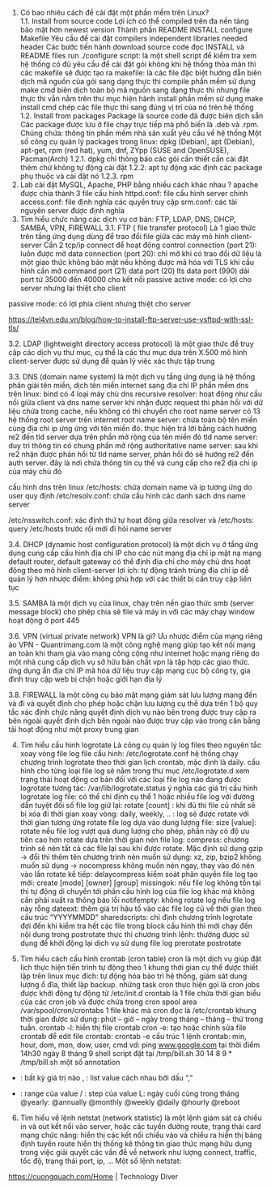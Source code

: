 1. Có bao nhiêu cách để cài đặt một phần mềm trên Linux?	
   1.1. Install from source code
Lợi ích
có thể compiled trên đa nền tảng
bảo mật hơn
newest version
Thành phần
README
INSTALL
configure
Makefile
Yêu cầu để cài đặt
compilers
independent libraries
needed header
Các bước tiến hành
download source code
đọc INSTALL và README files
run ./configure script:
 là một shell script để kiểm tra xem hệ thống có đủ yêu cầu để cài đặt gói không
khi hệ thống thỏa mãn thì các makefile sẽ được tạo ra
makefile: là các file đặc biệt hướng dẫn biên dịch mã nguồn của gói sang dạng thực thi
compile phần mềm sử dụng make cmd
biên dịch toàn bộ mã nguồn sang dạng thực thi nhưng file thực thi vẫn nằm trên thư mục hiện hành
install phần mềm sử dụng make install cmd
chép các file thực thi sang đúng vị trí của nó trên hệ thống
    1.2. Install from packages
Package là source code đã được biên dịch sẵn
Các package được lưu ở file chạy trực tiếp mà phổ biến là .deb và .rpm. Chúng chứa:
thông tin phần mềm
nhà sản xuất
yêu cầu về hệ thống
Một số công cụ quản lý packages trong linux: dpkg (Debian), apt (Debian), apt-get, rpm (red hat), yum, dnf, ZYpp (SUSE and OpenSUSE), Pacman(Arch)
1.2.1. dpkg
chỉ thông báo các gói cần thiết cần cài đặt thêm chứ không tự động cài đặt
1.2.2. apt
tự động xác định các package phụ thuộc và cài đặt nó
1.2.3. rpm
2. Lab cài đặt MySQL, Apache, PHP bằng nhiều cách khác nhau ?
apache được chia thành 3 file cấu hình
httpd.conf: file cấu hình server chính
access.conf: file định nghĩa các quyền truy cập
srm.conf: các tài nguyên server được định nghĩa
3. Tìm hiểu chức năng  các dịch vụ cơ bản: FTP, LDAP, DNS, DHCP, SAMBA, VPN, FIREWALL
3.1. FTP ( file transfer protocol)
Là 1 giao thức trên tầng ứng dụng dùng để trao đổi file giữa các máy
mô hình client-server
Cần 2 tcp/ip connect để hoạt động
control connection (port 21): luôn được mở
data connection (port 20): chỉ mở khi có trao đổi dữ liệu
là một giao thức không bảo mật nếu không được mã hóa với TLS
khi cấu hình cần mở
command port (21)
data port (20)
lts data port (990)
dải port từ 35000 đến 40000 cho kết nối passive
active mode: có lợi cho server nhưng lại thiệt cho client

passive mode: có lợi phía client nhưng thiệt cho server

https://tel4vn.edu.vn/blog/how-to-install-ftp-server-use-vsftpd-with-ssl-tls/

3.2. LDAP (lightweight directory access protocol)
là một giao thức để truy cập các dịch vụ thư mục, cụ thể là các thư mục dựa trên X.500
mô hình client-server
được sử dụng để quản lý việc xác thực tập trung


3.3. DNS (domain name system)
là một dịch vụ tầng ứng dụng
là hệ thống phân giải tên miền, dịch tên miền internet sang địa chỉ IP
phần mềm dns trên linux: bind
có 4 loại máy chủ dns
recursive resolver:
hoạt động như cầu nối giữa client và dns name server
khi nhận được request thì phản hồi với dữ liệu chứa trong cache, nếu không có thì chuyển cho root name server
có 13 hệ thống root server trên internet
root name server: chứa toàn bộ tên miền cùng địa chỉ ip ứng ứng với tên miền đó. thực hiện trả lời bằng cách hướng re2 đến tld server dựa trên phần mở rộng của tên miền đó
tld name server: duy trì thông tin có chung phần mở rộng 
authoritative name server: sau khi re2 nhận được phản hồi từ tld name server, phản hồi đó sẽ hướng re2 đến auth server. đây là nơi chứa thông tin cụ thể và cung cấp cho re2 địa chỉ ip của máy chủ đó 

cấu hình dns trên linux
/etc/hosts: chứa domain name và ip tương ứng do user quy định
/etc/resolv.conf: chứa cấu hình các danh sách dns name server

/etc/nsswitch.conf: xác định thứ tự hoạt động giữa resolver và /etc/hosts: query /etc/hosts trước rồi mới đi hỏi name server

3.4. DHCP (dynamic host configuration protocol)
là một dịch vụ ở tầng ứng dụng cung cấp cấu hình địa chỉ IP cho các nút mạng
địa chỉ ip
mặt nạ mạng
default router, default gateway
có thể định địa chỉ cho máy chủ dns
hoạt động theo mô hình client-server
lợi ích:
tự động
tránh trùng địa chỉ ip
dễ quản lý hơn
nhược điểm:
không phù hợp với các thiết bị cần truy cập liên tục



3.5. SAMBA
là một dịch vụ của linux, chạy trên nền giao thức smb (server message block) cho phép chia sẻ file và máy in với các máy chạy window
hoạt động ở port 445

3.6. VPN (virtual private network)
VPN là gì? Ưu nhược điểm của mạng riêng ảo VPN - Quantrimang.com
là một công nghệ mạng giúp tạo kết nối mạng an toàn khi tham gia vào mạng công cộng như internet hoặc mạng riêng do một nhà cung cấp dịch vụ sở hữu
bản chất vpn là tập hợp các giao thức. 
ứng dụng
ẩn địa chỉ IP
mã hóa dữ liệu
truy cập mạng cục bộ công ty, gia đình
truy cập web bị chặn hoặc giới hạn địa lý


3.8. FIREWALL
là một công cụ bảo mật mạng giám sát lưu lượng mạng đến và đi và quyết định cho phép hoặc chặn lưu lượng cụ thể dựa trên 1 bộ quy tắc xác định
chức năng
quyết định dịch vụ nào bên trong được truy cập ra bên ngoài
quyết định dịch bên ngoài nào được truy cập vào trong
cân bằng tải
hoạt động như một proxy trung gian

4. Tìm hiểu cấu hình logrotate
Là công cụ quản lý log files theo nguyên tắc xoay vòng file log
file cấu hình: /etc/logrotate.conf
hệ thống chạy chương trình logrotate theo thời gian lịch crontab, mặc định là daily.
cấu hình cho từng loại file log sẽ nằm trong thư mục /etc/logrotate.d
xem trạng thái hoạt động cơ bản đối với các loại file log nào đang được logrotate tương tác: /var/lib/logrotate.status
 ý nghĩa các giá trị cấu hình logrotate 
log file: có thể chỉ định cụ thể 1 hoặc nhiều file log với đường dẫn tuyệt đối
số file log giữ lại: rotate [count] : khi đủ thì file cũ nhất sẽ bị xóa đi
thời gian xoay vòng: daily, weekly, .. : log sẽ được rotate với thời gian tương ứng
rotate file log dựa vào dung lượng file: size [value]: rotate nếu file log vượt quá dung lượng cho phép, phần này có độ ưu tiên cao hơn rotate dựa trên thời gian
nén file log: compress: chương trình sẽ nén tất cả các file lại sau khi được rotate. 
Mặc định sử dụng gzip -> đổi thì thêm tên chương trình nén muốn sử dụng: xz, zip, bzip2
không muốn sử dụng -> nocompress 
không muốn nén ngay, thay vào đó nén vào lần rotate kế tiếp: delaycompress
kiểm soát phân quyền file log tạo mới: create [mode] [owner] [group]
missingok: nếu file log không tồn tại thì tự động di chuyển tới phần cấu hình log của file log khác mà không cần phải xuất ra thông báo lỗi
notifempty: không rotate log nếu file log này rỗng
dateext: thêm giá trị hậu tố vào các file log cũ về thời gian theo cấu trúc “YYYYMMDD"
sharedscripts: chỉ định chương trình logrotate đợi đến khi kiểm tra hết các file trong block cấu hình  thì mới chạy đến nội dung trong postrotate
thực thi chương trình lệnh: thường được sử dụng để khởi động lại dịch vụ sử dụng file log
prerotate
postrotate


5. Tìm hiểu cách cấu hình crontab (cron table)
cron là một dịch vụ giúp đặt lịch thực hiện tiến trình tự động theo 1 khung thời gian cụ thể được thiết lập trên linux
mục đích: tự động hóa bảo trì hệ thống, giám sát dung lượng ổ đĩa, thiết lập backup.
những task cron thực hiện gọi là cron jobs
được khởi động tự động từ /etc/init.d
crontab là 1 file chứa thời gian biểu của các cron job và được chứa trong cron spool area /var/spool/cron/crontabs
1 file khác mà cron đọc là /etc/crontab
khung thời gian được sử dụng: phút – giờ – ngày trong tháng – tháng – thứ trong tuần.
crontab -l: hiển thị file crontab
cron -e: tạo hoặc chỉnh sửa file crontab
để edit file crontab: crontab -e
cấu trúc 1 lệnh crontab: min, hour, dom, mon, dow, user,  cmd
vd: 
ping www.google.com tại thời điểm 14h30 ngày 8 tháng 9
shell script đặt tại /tmp/bill.sh
30 14 8 9 * /tmp/bill.sh
một số annotation
* : bất kỳ giá trị nào
, : list value cách nhau bởi dấu “,”
- : range của value
/ : step của value
L: ngày cuối cùng trong tháng
@yearly: 
@annually
@monthly
@weekly
@daily
@hourly
@reboot 
6. Tìm hiểu về lệnh netstat (network statistic)
là một lệnh giám sát cả chiều in và out kết nối vào server, hoặc các tuyến đường route, trạng thái card mạng
chức năng: 
hiển thị các kết nối chiều vào và chiều ra
hiển thị bảng định tuyến route
hiển thị thống kê thông tin giao thức mạng
hữu dụng trong việc giải quyết các vấn đề về network như lượng connect, traffic, tốc độ, trạng thái port, ip, …
Một số lệnh netstat:








https://cuongquach.com/Home | Technology Diver
